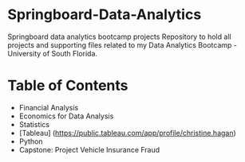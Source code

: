 # Springboard-Data-Analytics
Springboard data analytics bootcamp projects
Repository to hold all projects and supporting files related to my Data Analytics Bootcamp - University of South Florida.
# Table of Contents
- Financial Analysis
- Economics for Data Analysis
- Statistics
- [Tableau] (https://public.tableau.com/app/profile/christine.hagan)
- Python
- Capstone: Project Vehicle Insurance Fraud
